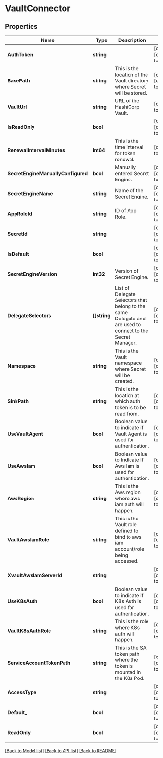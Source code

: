 # VaultConnector

## Properties
Name | Type | Description | Notes
------------ | ------------- | ------------- | -------------
**AuthToken** | **string** |  | [optional] [default to null]
**BasePath** | **string** | This is the location of the Vault directory where Secret will be stored. | [optional] [default to null]
**VaultUrl** | **string** | URL of the HashiCorp Vault. | [default to null]
**IsReadOnly** | **bool** |  | [optional] [default to null]
**RenewalIntervalMinutes** | **int64** | This is the time interval for token renewal. | [default to null]
**SecretEngineManuallyConfigured** | **bool** | Manually entered Secret Engine. | [optional] [default to null]
**SecretEngineName** | **string** | Name of the Secret Engine. | [optional] [default to null]
**AppRoleId** | **string** | ID of App Role. | [optional] [default to null]
**SecretId** | **string** |  | [optional] [default to null]
**IsDefault** | **bool** |  | [optional] [default to null]
**SecretEngineVersion** | **int32** | Version of Secret Engine. | [optional] [default to null]
**DelegateSelectors** | **[]string** | List of Delegate Selectors that belong to the same Delegate and are used to connect to the Secret Manager. | [optional] [default to null]
**Namespace** | **string** | This is the Vault namespace where Secret will be created. | [optional] [default to null]
**SinkPath** | **string** | This is the location at which auth token is to be read from. | [optional] [default to null]
**UseVaultAgent** | **bool** | Boolean value to indicate if Vault Agent is used for authentication. | [optional] [default to null]
**UseAwsIam** | **bool** | Boolean value to indicate if Aws Iam is used for authentication. | [optional] [default to null]
**AwsRegion** | **string** | This is the Aws region where aws iam auth will happen. | [optional] [default to null]
**VaultAwsIamRole** | **string** | This is the Vault role defined to bind to aws iam account/role being accessed. | [optional] [default to null]
**XvaultAwsIamServerId** | **string** |  | [optional] [default to null]
**UseK8sAuth** | **bool** | Boolean value to indicate if K8s Auth is used for authentication. | [optional] [default to null]
**VaultK8sAuthRole** | **string** | This is the role where K8s auth will happen. | [optional] [default to null]
**ServiceAccountTokenPath** | **string** | This is the SA token path where the token is mounted in the K8s Pod. | [optional] [default to null]
**AccessType** | **string** |  | [optional] [default to null]
**Default_** | **bool** |  | [optional] [default to null]
**ReadOnly** | **bool** |  | [optional] [default to null]

[[Back to Model list]](../README.md#documentation-for-models) [[Back to API list]](../README.md#documentation-for-api-endpoints) [[Back to README]](../README.md)

